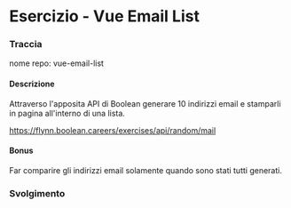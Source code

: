 # Esercizio - Vue Email List

### Traccia

nome repo: vue-email-list

#### Descrizione

Attraverso l'apposita API di Boolean generare 10 indirizzi email e stamparli in pagina all'interno di una lista.

https://flynn.boolean.careers/exercises/api/random/mail

#### Bonus

Far comparire gli indirizzi email solamente quando sono stati tutti generati.

### Svolgimento
